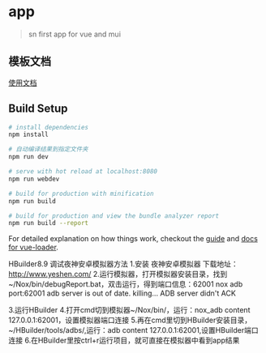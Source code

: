 # app

> sn first app for vue and mui
## 模板文档
[使用文档](https://github.com/aOrz/vue-template-for-hbuilder/edit/master/README.md)
## Build Setup

``` bash
# install dependencies
npm install

# 自动编译结果到指定文件夹
npm run dev

# serve with hot reload at localhost:8080
npm run webdev

# build for production with minification
npm run build

# build for production and view the bundle analyzer report
npm run build --report
```

For detailed explanation on how things work, checkout the [guide](http://vuejs-templates.github.io/webpack/) and [docs for vue-loader](http://vuejs.github.io/vue-loader).

HBuilder8.9 调试夜神安卓模拟器方法
1.安装 夜神安卓模拟器 下载地址：http://www.yeshen.com/
2.运行模拟器，打开模拟器安装目录，找到~/Nox/bin/debugReport.bat，双击运行，得到端口信息：62001
nox adb port:62001
adb server is out of date.  killing...
ADB server didn't ACK

3.运行HBuilder
4.打开cmd切到模拟器~/Nox/bin/，运行：nox_adb content 127.0.0.1:62001，设置模拟器端口连接
5.再在cmd里切到HBuilder安装目录，~/HBuilder/tools/adbs/,运行：adb content 127.0.0.1:62001,设置HBuilder端口连接
6.在HBuilder里按ctrl+r运行项目，就可直接在模拟器中看到app结果
